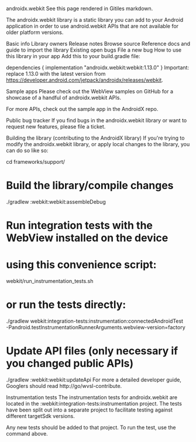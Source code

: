 androidx.webkit
See this page rendered in Gitiles markdown.

The androidx.webkit library is a static library you can add to your Android application in order to use android.webkit APIs that are not available for older platform versions.

Basic info
Library owners
Release notes
Browse source
Reference docs and guide to import the library
Existing open bugs
File a new bug
How to use this library in your app
Add this to your build.gradle file:

dependencies {
    implementation "androidx.webkit:webkit:1.13.0"
}
Important: replace 1.13.0 with the latest version from https://developer.android.com/jetpack/androidx/releases/webkit.

Sample apps
Please check out the WebView samples on GitHub for a showcase of a handful of androidx.webkit APIs.

For more APIs, check out the sample app in the AndroidX repo.

Public bug tracker
If you find bugs in the androidx.webkit library or want to request new features, please file a ticket.

Building the library (contributing to the AndroidX library)
If you're trying to modify the androidx.webkit library, or apply local changes to the library, you can do so like so:

cd frameworks/support/
# Build the library/compile changes
./gradlew :webkit:webkit:assembleDebug

# Run integration tests with the WebView installed on the device
# using this convenience script:
webkit/run_instrumentation_tests.sh
# or run the tests directly: 
./gradlew webkit:integration-tests:instrumentation:connectedAndroidTest \
  -Pandroid.testInstrumentationRunnerArguments.webview-version=factory

# Update API files (only necessary if you changed public APIs)
./gradlew :webkit:webkit:updateApi
For more a detailed developer guide, Googlers should read http://go/wvsl-contribute.

Instrumentation tests
The instrumentation tests for androidx.webkit are located in the :webkit:integration-tests:instrumentation project. The tests have been split out into a separate project to facilitate testing against different targetSdk versions.

Any new tests should be added to that project. To run the test, use the command above.

